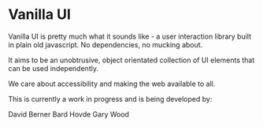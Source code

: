 # Vanilla UI

Vanilla UI is pretty much what it sounds like - a user interaction library built in plain old javascript. No dependencies, no mucking about.

It aims to be an unobtrusive, object orientated collection of UI elements that can be used independently.

We care about accessibility and making the web available to all.

This is currently a work in progress and is being developed by:

David Berner
Bard Hovde
Gary Wood
